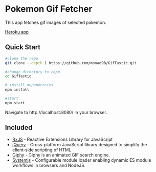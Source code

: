 # Pokemon Gif Fetcher
This app fetches gif images of selected pokemon.

[Heroku app](https://pokemon-gif.herokuapp.com/)  
## Quick Start
```bash
#clone the repo
git clone --depth 1 https://github.com/monad98/GifTastic.git

#change directory to repo
cd GifTastic

# install dependencies
npm install

#start
npm start
```
Navigate to http://localhost:8080/ in your browser.

## Included
- [RxJS](https://github.com/ReactiveX/rxjs) - Reactive Extensions Library for JavaScript
- [jQuery](https://jquery.com/) - Cross-platform JavaScript library designed to simplify the client-side scripting of HTML
- [Giphy](https://github.com/Giphy/GiphyAPI) - Giphy is an animated GIF search engine.
- [Systemjs](https://github.com/systemjs/systemjs) - Configurable module loader enabling dynamic ES module workflows in browsers and NodeJS.